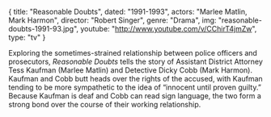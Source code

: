 {
  title: "Reasonable Doubts",
  dated:  "1991-1993",
  actors: "Marlee Matlin, Mark Harmon",
  director: "Robert Singer",
  genre: "Drama",
  img: "reasonable-doubts-1991-93.jpg",
  youtube: "http://www.youtube.com/v/CChirT4jmZw",
  type: "tv"
}

Exploring the sometimes-strained relationship between police officers and prosecutors, _Reasonable Doubts_ tells the story of Assistant District Attorney Tess Kaufman (Marlee Matlin) and Detective Dicky Cobb (Mark Harmon). Kaufman and Cobb butt heads over the rights of the accused, with Kaufman tending to be more sympathetic to the idea of “innocent until proven guilty.” Because Kaufman is deaf and Cobb can read sign language, the two form a strong bond over the course of their working relationship. 